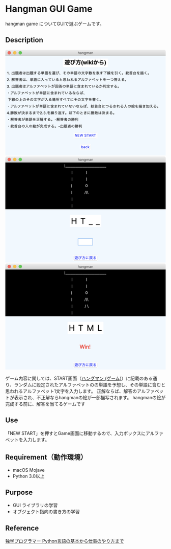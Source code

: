 # Hangman GUI Game

hangman game についてGUIで遊ぶゲームです。

## Description
![main_screen](demo/demo1.png)![demo2](demo/demo2.png)![demo3](demo/demo3.png)

ゲーム内容に関しては、START画面（[ハングマン (ゲーム)](https://ja.wikipedia.org/wiki/%E3%83%8F%E3%83%B3%E3%82%B0%E3%83%9E%E3%83%B3_(%E3%82%B2%E3%83%BC%E3%83%A0))）に記載のある通り、ランダムに設定されたアルファベットのの単語を予想し、その単語に含むと思われるアルファベット1文字を入力します。
正解ならば、解答のアルファベットが表示され、不正解ならhangmanの絵が一部描写されます。
hangmanの絵が完成する前に、解答を当てるゲームです

## Use
「NEW START」を押すとGame画面に移動するので、入力ボックスにアルファベットを入力します。

## Requirement（動作環境）
- macOS Mojave
- Python 3.0以上

## Purpose
- GUI ライブラリの学習
- オブジェクト指向の書き方の学習

## Reference
[独学プログラマー Python言語の基本から仕事のやり方まで](https://www.amazon.co.jp/dp/B07BKVP9QY/ref=dp-kindle-redirect?_encoding=UTF8&btkr=1)
